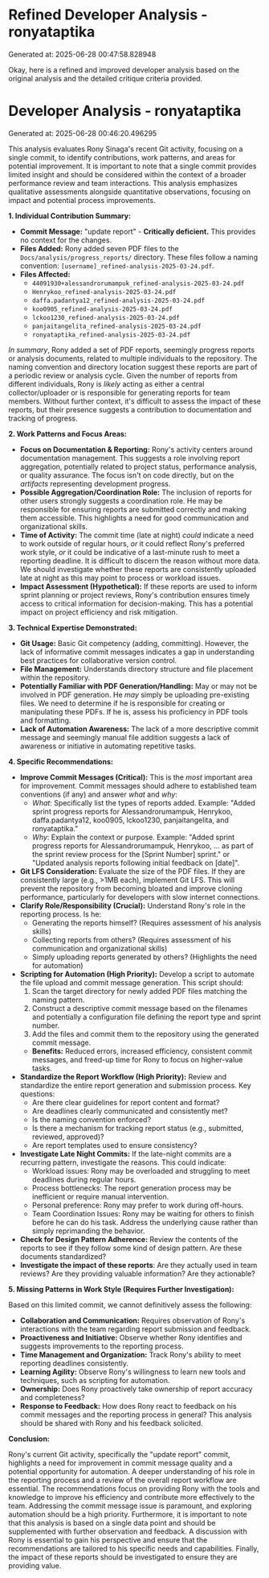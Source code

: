 # Refined Developer Analysis - ronyataptika
Generated at: 2025-06-28 00:47:58.828948

Okay, here is a refined and improved developer analysis based on the original analysis and the detailed critique criteria provided.

# Developer Analysis - ronyataptika
Generated at: 2025-06-28 00:46:20.496295

This analysis evaluates Rony Sinaga's recent Git activity, focusing on a single commit, to identify contributions, work patterns, and areas for potential improvement. It is important to note that a single commit provides limited insight and should be considered within the context of a broader performance review and team interactions. This analysis emphasizes qualitative assessments alongside quantitative observations, focusing on impact and potential process improvements.

**1. Individual Contribution Summary:**

*   **Commit Message:** "update report" - **Critically deficient.** This provides no context for the changes.
*   **Files Added:** Rony added seven PDF files to the `Docs/analysis/progress_reports/` directory.  These files follow a naming convention: `[username]_refined-analysis-2025-03-24.pdf`.
*   **Files Affected:**
    *   `44091930+alessandrorumampuk_refined-analysis-2025-03-24.pdf`
    *   `Henrykoo_refined-analysis-2025-03-24.pdf`
    *   `daffa.padantya12_refined-analysis-2025-03-24.pdf`
    *   `koo0905_refined-analysis-2025-03-24.pdf`
    *   `lckoo1230_refined-analysis-2025-03-24.pdf`
    *   `panjaitangelita_refined-analysis-2025-03-24.pdf`
    *   `ronyataptika_refined-analysis-2025-03-24.pdf`

*In summary*, Rony added a set of PDF reports, seemingly progress reports or analysis documents, related to multiple individuals to the repository. The naming convention and directory location suggest these reports are part of a periodic review or analysis cycle. Given the number of reports from different individuals, Rony is *likely* acting as either a central collector/uploader or is responsible for generating reports for team members. Without further context, it's difficult to assess the impact of these reports, but their presence suggests a contribution to documentation and tracking of progress.

**2. Work Patterns and Focus Areas:**

*   **Focus on Documentation & Reporting:**  Rony's activity centers around documentation management.  This suggests a role involving report aggregation, potentially related to project status, performance analysis, or quality assurance. The focus isn't on code directly, but on the *artifacts* representing development progress.
*   **Possible Aggregation/Coordination Role:** The inclusion of reports for other users strongly suggests a coordination role.  He may be responsible for ensuring reports are submitted correctly and making them accessible. This highlights a need for good communication and organizational skills.
*   **Time of Activity:** The commit time (late at night) *could* indicate a need to work outside of regular hours, *or* it could reflect Rony's preferred work style, *or* it could be indicative of a last-minute rush to meet a reporting deadline. It is difficult to discern the reason without more data. We should investigate whether these reports are consistently uploaded late at night as this may point to process or workload issues.
*   **Impact Assessment (Hypothetical):** If these reports are used to inform sprint planning or project reviews, Rony's contribution ensures timely access to critical information for decision-making. This has a potential impact on project efficiency and risk mitigation.

**3. Technical Expertise Demonstrated:**

*   **Git Usage:** Basic Git competency (adding, committing). However, the lack of informative commit messages indicates a gap in understanding best practices for collaborative version control.
*   **File Management:**  Understands directory structure and file placement within the repository.
*   **Potentially Familiar with PDF Generation/Handling:** May or may not be involved in PDF generation. He *may* simply be uploading pre-existing files. We need to determine if he is responsible for creating or manipulating these PDFs. If he is, assess his proficiency in PDF tools and formatting.
*   **Lack of Automation Awareness:** The lack of a more descriptive commit message and seemingly manual file addition suggests a lack of awareness or initiative in automating repetitive tasks.

**4. Specific Recommendations:**

*   **Improve Commit Messages (Critical):** This is the *most* important area for improvement.  Commit messages should adhere to established team conventions (if any) and answer *what* and *why*:
    *   *What*:  Specifically list the types of reports added. Example: "Added sprint progress reports for Alessandrorumampuk, Henrykoo, daffa.padantya12, koo0905, lckoo1230, panjaitangelita, and ronyataptika."
    *   *Why*:  Explain the context or purpose. Example: "Added sprint progress reports for Alessandrorumampuk, Henrykoo, ... as part of the sprint review process for the [Sprint Number] sprint." or "Updated analysis reports following initial feedback on [date]".
*   **Git LFS Consideration:** Evaluate the size of the PDF files. If they are consistently large (e.g., >1MB each), implement Git LFS. This will prevent the repository from becoming bloated and improve cloning performance, particularly for developers with slow internet connections.
*   **Clarify Role/Responsibility (Crucial):**  Understand Rony's role in the reporting process. Is he:
    *   Generating the reports himself? (Requires assessment of his analysis skills)
    *   Collecting reports from others? (Requires assessment of his communication and organizational skills)
    *   Simply uploading reports generated by others? (Highlights the need for automation)
*   **Scripting for Automation (High Priority):**  Develop a script to automate the file upload and commit message generation. This script should:
    1.  Scan the target directory for newly added PDF files matching the naming pattern.
    2.  Construct a descriptive commit message based on the filenames and potentially a configuration file defining the report type and sprint number.
    3.  Add the files and commit them to the repository using the generated commit message.
    *   **Benefits:** Reduced errors, increased efficiency, consistent commit messages, and freed-up time for Rony to focus on higher-value tasks.
*   **Standardize the Report Workflow (High Priority):** Review and standardize the entire report generation and submission process. Key questions:
    *   Are there clear guidelines for report content and format?
    *   Are deadlines clearly communicated and consistently met?
    *   Is the naming convention enforced?
    *   Is there a mechanism for tracking report status (e.g., submitted, reviewed, approved)?
    *   Are report templates used to ensure consistency?
*   **Investigate Late Night Commits:** If the late-night commits are a recurring pattern, investigate the reasons. This could indicate:
    *   Workload issues: Rony may be overloaded and struggling to meet deadlines during regular hours.
    *   Process bottlenecks: The report generation process may be inefficient or require manual intervention.
    *   Personal preference: Rony may prefer to work during off-hours.
    *   Team Coordination Issues: Rony may be waiting for others to finish before he can do his task.
    Address the underlying cause rather than simply reprimanding the behavior.
*  **Check for Design Pattern Adherence:** Review the contents of the reports to see if they follow some kind of design pattern. Are these documents standardized?
* **Investigate the impact of these reports**: Are they actually used in team reviews? Are they providing valuable information? Are they actionable?

**5. Missing Patterns in Work Style (Requires Further Investigation):**

Based on this limited commit, we cannot definitively assess the following:

*   **Collaboration and Communication:** Requires observation of Rony's interactions with the team regarding report submission and feedback.
*   **Proactiveness and Initiative:**  Observe whether Rony identifies and suggests improvements to the reporting process.
*   **Time Management and Organization:** Track Rony's ability to meet reporting deadlines consistently.
*   **Learning Agility:** Observe Rony's willingness to learn new tools and techniques, such as scripting for automation.
*   **Ownership:** Does Rony proactively take ownership of report accuracy and completeness?
*   **Response to Feedback:**  How does Rony react to feedback on his commit messages and the reporting process in general? This analysis should be shared with Rony and his feedback solicited.

**Conclusion:**

Rony's current Git activity, specifically the "update report" commit, highlights a need for improvement in commit message quality and a potential opportunity for automation. A deeper understanding of his role in the reporting process and a review of the overall report workflow are essential. The recommendations focus on providing Rony with the tools and knowledge to improve his efficiency and contribute more effectively to the team. Addressing the commit message issue is paramount, and exploring automation should be a high priority. Furthermore, it is important to note that this analysis is based on a single data point and should be supplemented with further observation and feedback. A discussion with Rony is essential to gain his perspective and ensure that the recommendations are tailored to his specific needs and capabilities. Finally, the impact of these reports should be investigated to ensure they are providing value.
